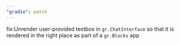 ```yaml
---
"gradio": patch
---
```


fix:Unrender user-provided textbox in `gr.ChatInterface` so that it is rendered in the right place as part of a `gr.Blocks` app
